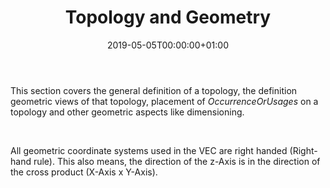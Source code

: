 ﻿---
title: Topology and Geometry
toc: false
type: specs
date: "2019-05-05T00:00:00+01:00"
draft: false
menu:
  vec120:
    identifier: topology-and-geometry    
    weight: 1005 

# Prev/next pager order (if `docs_section_pager` enabled in `params.toml`)
weight: 1005
---
<html>   <head>     </head>   <body>     <p> This section covers the general definition of a topology, the definition geometric views of that topology, placement of <i>OccurrenceOrUsages </i>on a topology and other geometric aspects like dimensioning.      </p>      <p> &#160;      </p>      <p> All geometric coordinate systems used in the VEC are right handed (Right-hand rule). This also means, the direction of the z-Axis is in the direction of the cross product (X-Axis x Y-Axis).&#160;      </p>  </body> </html>
